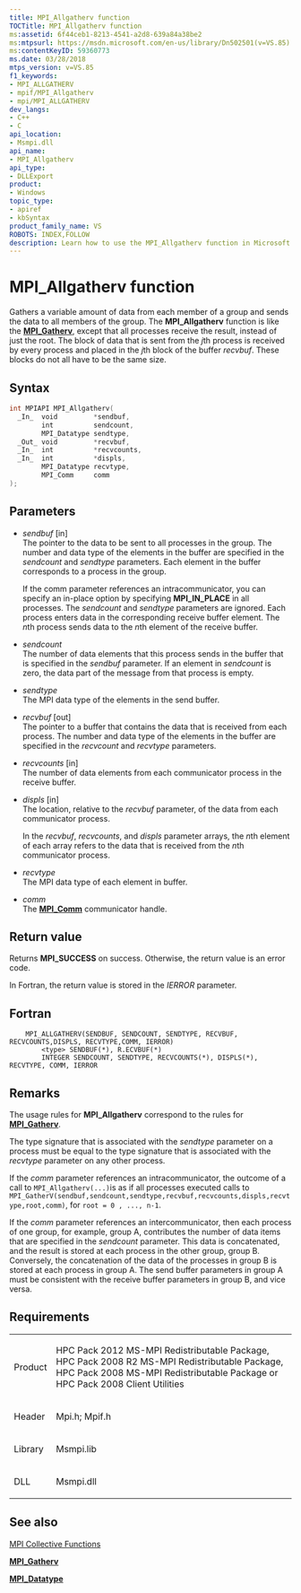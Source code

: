 ```yaml
---
title: MPI_Allgatherv function
TOCTitle: MPI_Allgatherv function
ms:assetid: 6f44ceb1-8213-4541-a2d8-639a84a38be2
ms:mtpsurl: https://msdn.microsoft.com/en-us/library/Dn502501(v=VS.85)
ms:contentKeyID: 59360773
ms.date: 03/28/2018
mtps_version: v=VS.85
f1_keywords:
- MPI_ALLGATHERV
- mpif/MPI_Allgatherv
- mpi/MPI_ALLGATHERV
dev_langs:
- C++
- C
api_location:
- Msmpi.dll
api_name:
- MPI_Allgatherv
api_type:
- DLLExport
product:
- Windows
topic_type:
- apiref
- kbSyntax
product_family_name: VS
ROBOTS: INDEX,FOLLOW
description: Learn how to use the MPI_Allgatherv function in Microsoft's HPC Pack for efficient data distribution among group members. Detailed syntax and parameters explained.
---
```


# MPI\_Allgatherv function

Gathers a variable amount of data from each member of a group and sends the data to all members of the group. The **MPI\_Allgatherv** function is like the [**MPI\_Gatherv**](mpi-gatherv-function.md), except that all processes receive the result, instead of just the root. The block of data that is sent from the *j*th process is received by every process and placed in the *j*th block of the buffer *recvbuf*. These blocks do not all have to be the same size.

## Syntax

``` c++
int MPIAPI MPI_Allgatherv(
  _In_  void         *sendbuf,
        int          sendcount,
        MPI_Datatype sendtype,
  _Out_ void         *recvbuf,
  _In_  int          *recvcounts,
  _In_  int          *displs,
        MPI_Datatype recvtype,
        MPI_Comm     comm
);
```

## Parameters

  - *sendbuf* \[in\]  
    The pointer to the data to be sent to all processes in the group. The number and data type of the elements in the buffer are specified in the *sendcount* and *sendtype* parameters. Each element in the buffer corresponds to a process in the group.
    
    If the comm parameter references an intracommunicator, you can specify an in-place option by specifying **MPI\_IN\_PLACE** in all processes. The *sendcount* and *sendtype* parameters are ignored. Each process enters data in the corresponding receive buffer element. The *n*th process sends data to the *n*th element of the receive buffer.

  - *sendcount*  
    The number of data elements that this process sends in the buffer that is specified in the *sendbuf* parameter. If an element in *sendcount* is zero, the data part of the message from that process is empty.

  - *sendtype*  
    The MPI data type of the elements in the send buffer.

  - *recvbuf* \[out\]  
    The pointer to a buffer that contains the data that is received from each process. The number and data type of the elements in the buffer are specified in the *recvcount* and *recvtype* parameters.

  - *recvcounts* \[in\]  
    The number of data elements from each communicator process in the receive buffer.

  - *displs* \[in\]  
    The location, relative to the *recvbuf* parameter, of the data from each communicator process.
    
    In the *recvbuf*, *recvcounts*, and *displs* parameter arrays, the *n*th element of each array refers to the data that is received from the *n*th communicator process.

  - *recvtype*  
    The MPI data type of each element in buffer.

  - *comm*  
    The [**MPI\_Comm**](mpi-comm-enumeration.md) communicator handle.

## Return value

Returns **MPI\_SUCCESS** on success. Otherwise, the return value is an error code.

In Fortran, the return value is stored in the *IERROR* parameter.

## Fortran

``` FORTRAN
    MPI_ALLGATHERV(SENDBUF, SENDCOUNT, SENDTYPE, RECVBUF, RECVCOUNTS,DISPLS, RECVTYPE,COMM, IERROR)
        <type> SENDBUF(*), R.ECVBUF(*)
        INTEGER SENDCOUNT, SENDTYPE, RECVCOUNTS(*), DISPLS(*), RECVTYPE, COMM, IERROR
```

## Remarks

The usage rules for **MPI\_Allgatherv** correspond to the rules for [**MPI\_Gatherv**](mpi-gatherv-function.md).

The type signature that is associated with the *sendtype* parameter on a process must be equal to the type signature that is associated with the *recvtype* parameter on any other process.

If the *comm* parameter references an intracommunicator, the outcome of a call to `MPI_Allgatherv(...)`is as if all processes executed calls to `MPI_GatherV(sendbuf,sendcount,sendtype,recvbuf,recvcounts,displs,recvtype,root,comm)`, for `root = 0 , ..., n-1`.

If the *comm* parameter references an intercommunicator, then each process of one group, for example, group A, contributes the number of data items that are specified in the *sendcount* parameter. This data is concatenated, and the result is stored at each process in the other group, group B. Conversely, the concatenation of the data of the processes in group B is stored at each process in group A. The send buffer parameters in group A must be consistent with the receive buffer parameters in group B, and vice versa.

## Requirements

<table>
<colgroup>
<col  />
<col  />
</colgroup>
<tbody>
<tr class="odd">
<td><p>Product</p></td>
<td><p>HPC Pack 2012 MS-MPI Redistributable Package, HPC Pack 2008 R2 MS-MPI Redistributable Package, HPC Pack 2008 MS-MPI Redistributable Package or HPC Pack 2008 Client Utilities</p></td>
</tr>
<tr class="even">
<td><p>Header</p></td>
<td>Mpi.h;
Mpif.h</td>
</tr>
<tr class="odd">
<td><p>Library</p></td>
<td>Msmpi.lib</td>
</tr>
<tr class="even">
<td><p>DLL</p></td>
<td>Msmpi.dll</td>
</tr>
</tbody>
</table>


## See also

[MPI Collective Functions](mpi-collective-functions.md)

[**MPI\_Gatherv**](mpi-gatherv-function.md)

[**MPI\_Datatype**](mpi-datatype-enumeration.md)

